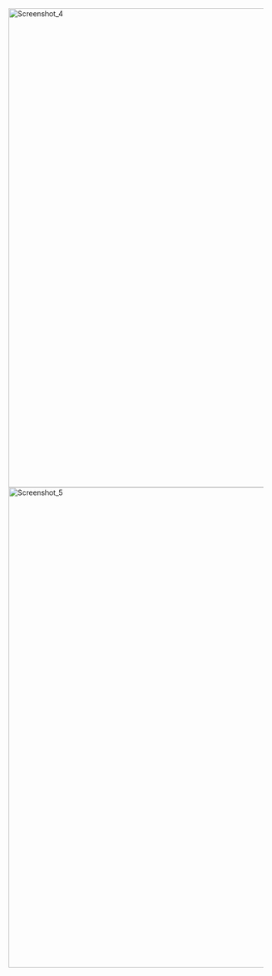 <img width="946" alt="Screenshot_4" src="https://github.com/meliserban/food-order-react/assets/115101039/b5ef898f-89bf-4aa2-9e3b-0d620fc87e5e">

<img width="949" alt="Screenshot_5" src="https://github.com/meliserban/food-order-react/assets/115101039/eaa44f55-9418-46b6-81ee-d8f795c9aa37">
